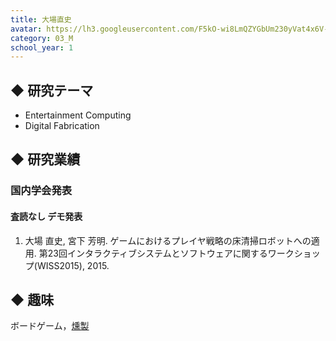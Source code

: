 ```yaml
---
title: 大場直史
avatar: https://lh3.googleusercontent.com/F5kO-wi8LmQZYGbUm230yVat4x6V-qh0kdNEnE-nkAHqsFS0H8TSzmtImbnE94ttbHUXz6MGgopBDz_3HJQuJkctbKK5tNqjDO_HSkCzT50-4RI5Z8gWIZ9dTduGdmjfOG05F63h0G2k3aPHR7A1tcu2MrLcTaD6DLqwQ1-doofJENKbyXlTmFdPL7kJj4yyNmunbIBpsUv0C3kTIXKcNW5tdPg8rENL-GPEnwUo9ldeJY9l69DSrAdflWIAadjkJ-AVUb0-UWxIjmM1yK6dFHKDeiG8jc_LQNfKQr-9K_A6AVM5hozvBjWrRLKpVWw1LDFVFRAz6b4arF9o_HPljA5VxbvdB239xxk1todb2DRoWE-Jh7c8fRX_AVwWi2-Qhqcv0bnFLI61QGf2RSWMt73-_R8RvSbktVDR5jWMQCwGyYHAIpJcIiUn5orGMYINqCduQZ4XxgO468rqWdaWwcmus9xbDptQz565I9YWztsx0X6qoncen2dOKlQrzSWGga0LY5W3Ni6R1mZxCYIwoo3JaTprAZI383NK1j8GQWJ6NyBjOdrW98-FsYpwjjY31H0gPtzDvqt_s0O-cpEUDUS0kkBBJ9Qsl-FSCoKcV6U2gmCJMRx-fA=s300
category: 03_M
school_year: 1
---
```


## ◆ 研究テーマ
- Entertainment Computing
- Digital Fabrication

## ◆ 研究業績
### 国内学会発表
#### 査読なし デモ発表
1. 大場 直史, 宮下 芳明. ゲームにおけるプレイヤ戦略の床清掃ロボットへの適用. 第23回インタラクティブシステムとソフトウェアに関するワークショップ(WISS2015), 2015.

## ◆ 趣味
ボードゲーム，[燻製](http://portal.nifty.com/kiji/161019197846_1.htm)
